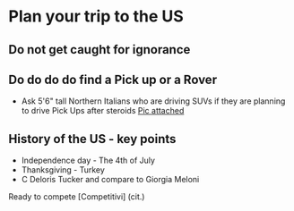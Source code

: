 # Plan your trip to the US

## Do not get caught for ignorance 

## Do do do do find a Pick up or a Rover

* Ask 5'6" tall Northern Italians who are driving SUVs if they are planning to drive Pick Ups after steroids
	[Pic attached](https://i.pinimg.com/originals/ee/6b/36/ee6b36370aee93c93b07589cb065f5ab.png)

## History of the US - key points

* Independence day - The 4th of July
* Thanksgiving - Turkey
* C Deloris Tucker and compare to Giorgia Meloni

Ready to compete [Competitivi] (cit.)
